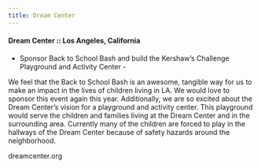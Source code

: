 ```yaml
---
title: Dream Center
---
```


#### Dream Center :: Los Angeles, California

- Sponsor Back to School Bash and build the Kershaw’s Challenge Playground and Activity Center -

We feel that the Back to School Bash is an awesome, tangible way for us to make an impact in the lives of children living in LA. We would love to sponsor this event again this year. Additionally, we are so excited about the Dream Center’s vision for a playground and activity center. This playground would serve the children and families living at the Dream Center and in the surrounding area. Currently many of the children are forced to play in the hallways of the Dream Center because of safety hazards around the neighborhood.

dreamcenter.org
